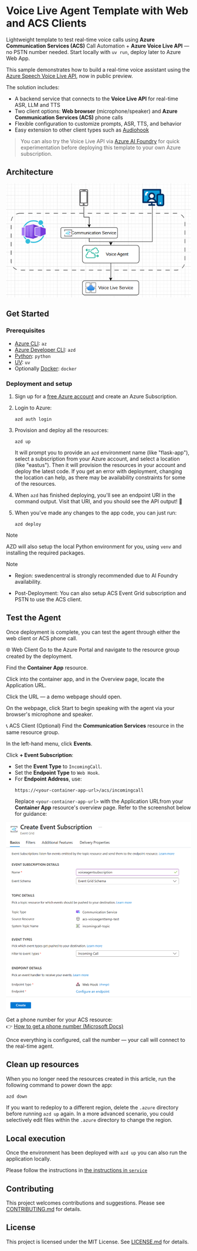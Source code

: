 # Voice Live Agent Template with Web and ACS Clients

Lightweight template to test real-time voice calls using **Azure Communication Services (ACS)** Call Automation + **Azure Voice Live API** — no PSTN number needed. Start locally with `uv run`, deploy later to Azure Web App.

This sample demonstrates how to build a real-time voice assistant using the [Azure Speech Voice Live API](https://learn.microsoft.com/azure/ai-services/speech-service/voice-live), now in public preview.

The solution includes:
- A backend service that connects to the **Voice Live API** for real-time ASR, LLM and TTS
- Two client options: **Web browser** (microphone/speaker) and **Azure Communication Services (ACS)** phone calls
- Flexible configuration to customize prompts, ASR, TTS, and behavior
- Easy extension to other client types such as [Audiohook](https://learn.microsoft.com/azure/ai-services/speech-service/how-to-use-audiohook)

> You can also try the Voice Live API via [Azure AI Foundry](https://ai.azure.com/foundry) for quick experimentation before deploying this template to your own Azure subscription.

## Architecture
![Architecture Diagram](./docs/images/architecture_v0.0.1.png)


## Get Started

### Prerequisites
- [Azure CLI](https://learn.microsoft.com/cli/azure/what-is-azure-cli): `az`
- [Azure Developer CLI](https://learn.microsoft.com/azure/developer/azure-developer-cli/overview): `azd`
- [Python](https://www.python.org/about/gettingstarted/): `python`
- [UV](https://docs.astral.sh/uv/getting-started/installation/): `uv`
- Optionally [Docker](https://www.docker.com/get-started/): `docker`

### Deployment and setup
1. Sign up for a [free Azure account](https://azure.microsoft.com/free/) and create an Azure Subscription.

2. Login to Azure:

    ```shell
    azd auth login
    ```

3. Provision and deploy all the resources:

    ```shell
    azd up
    ```
    It will prompt you to provide an `azd` environment name (like "flask-app"), select a subscription from your Azure account, and select a location (like "eastus"). Then it will provision the resources in your account and deploy the latest code. If you get an error with deployment, changing the location can help, as there may be availability constraints for some of the resources.

4. When `azd` has finished deploying, you'll see an endpoint URI in the command output. Visit that URI, and you should see the API output! 🎉

5. When you've made any changes to the app code, you can just run:

    ```shell
    azd deploy
    ```

>[!NOTE]
>AZD will also setup the local Python environment for you, using `venv` and installing the required packages.


>[!NOTE]
- Region: swedencentral is strongly recommended due to AI Foundry availability.

- Post-Deployment: You can also setup ACS Event Grid subscription and PSTN to use the ACS client.

## Test the Agent

Once deployment is complete, you can test the agent through either the web client or ACS phone call.

🌐 Web Client
Go to the Azure Portal and navigate to the resource group created by the deployment.

Find the **Container App** resource.

Click into the container app, and in the Overview page, locate the Application URL.

Click the URL — a demo webpage should open.

On the webpage, click Start to begin speaking with the agent via your browser's microphone and speaker.

📞 ACS Client (Optional)
Find the **Communication Services** resource in the same resource group.

In the left-hand menu, click **Events**.

Click **+ Event Subscription**:
   - Set the **Event Type** to `IncomingCall`.
   - Set the **Endpoint Type** to `Web Hook`.
   - For **Endpoint Address**, use:  
     ```
     https://<your-container-app-url>/acs/incomingcall
     ```
     Replace `<your-container-app-url>` with the Application URLfrom your **Container App** resource's overview page.
Refer to the screenshot below for guidance:

   ![Event Subscription screenshot](./docs/images/acs_eventsubscription_v0.0.1.png)

Get a phone number for your ACS resource:  
   👉 [How to get a phone number (Microsoft Docs)](https://learn.microsoft.com/azure/communication-services/quickstarts/telephony/get-phone-number?tabs=windows&pivots=platform-azp-new)

Once everything is configured, call the number — your call will connect to the real-time agent.

## Clean up resources

When you no longer need the resources created in this article, run the following command to power down the app:

```bash
azd down
```

If you want to redeploy to a different region, delete the `.azure` directory before running `azd up` again. In a more advanced scenario, you could selectively edit files within the `.azure` directory to change the region.

## Local execution

Once the environment has been deployed with `azd up` you can also run the application locally.

Please follow the instructions in [the instructions in `service`](./service/README.md)

## Contributing

This project welcomes contributions and suggestions. Please see [CONTRIBUTING.md](CONTRIBUTING.md) for details.

## License

This project is licensed under the MIT License. See [LICENSE.md](LICENSE.md) for details.
